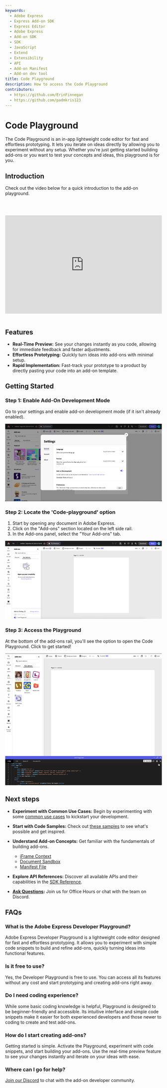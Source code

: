 ```yaml
---
keywords:
  - Adobe Express
  - Express Add-on SDK
  - Express Editor
  - Adobe Express
  - Add-on SDK
  - SDK
  - JavaScript
  - Extend
  - Extensibility
  - API
  - Add-on Manifest
  - Add-on dev tool
title: Code Playground
description: How to access the Code Playground
contributors:
  - https://github.com/ErinFinnegan
  - https://github.com/padmkris123
---
```


# Code Playground

The Code Playground is an in-app lightweight code editor for fast and effortless prototyping. It lets you iterate on ideas directly by allowing you to experiment without any setup. Whether you're just getting started building add-ons or you want to test your concepts and ideas, this playground is for you.

## Introduction

Check out the video below for a quick introduction to the add-on playground.

<br/><br/><div style="display: flex; justify-content: center;">
 <iframe width="560" height="315" src="https://www.youtube.com/embed/v-6II0CcNx0?si=j5jf7FQNIKg_-LWl" title="YouTube video player" frameborder="0" allow="accelerometer; clipboard-write; encrypted-media; gyroscope; picture-in-picture; web-share" allowfullscreen></iframe>
</div><br/>

## Features

- **Real-Time Preview:** See your changes instantly as you code, allowing for immediate feedback and faster adjustments.
- **Effortless Prototyping:** Quickly turn ideas into add-ons with minimal setup.
- **Rapid Implementation:** Fast-track your prototype to a product by directly pasting your code into an add-on template.

## Getting Started

### Step 1: Enable Add-On Development Mode

Go to your settings and enable add-on development mode (if it isn't already enabled).

![Adobe Express Settings](./img/settings_alt.png)

### Step 2: Locate the 'Code-playground' option

1. Start by opening any document in Adobe Express.
2. Click on the "Add-ons" section located on the left side rail.
3. In the Add-ons panel, select the "Your Add-ons" tab.

![Adobe Express Code Playground Toggle](./img/toggle-playground.png)

### Step 3: Access the Playground

At the bottom of the add-ons rail, you'll see the option to open the Code Playground. Click to get started!

![Adobe Express Code Playground](./img/playground.png)

## Next steps

- **Experiment with Common Use Cases:** Begin by experimenting with some [common use cases](../develop/use_cases.md) to kickstart your development.
- **Start with Code Samples:** Check out [these samples](../../samples.md) to see what's possible and get inspired.
- **Understand Add-on Concepts:** Get familiar with the fundamentals of building add-ons.
  - [iFrame Context](../develop/context.md)
  - [Document Sandbox](../../references/document-sandbox/document-apis/concepts/index.md)
  - [Manifest File](../../references/manifest/index.md)

- **Explore API References:** Discover all available APIs and their capabilities in the [SDK Reference](../../references/index.md).
- **[Ask Questions](https://developer.adobe.com/express/community/):** Join us for Office Hours or chat with the team on Discord.

## FAQs

### What is the Adobe Express Developer Playground?

 Adobe Express Developer Playground is a lightweight code editor designed for fast and effortless prototyping. It allows you to experiment with simple code snippets to build and refine add-ons, quickly turning ideas into functional features.

### Is it free to use?

 Yes, the Developer Playground is free to use. You can access all its features without any cost and start prototyping and creating add-ons right away.

### Do I need coding experience?

 While some basic coding knowledge is helpful, Playground is designed to be beginner-friendly and accessible. Its intuitive interface and simple code snippets make it easier for both experienced developers and those newer to coding to create and test add-ons.

### How do I start creating add-ons?

 Getting started is simple. Activate the Playground, experiment with code snippets, and start building your add-ons. Use the real-time preview feature to see your changes instantly and iterate on your ideas with ease.

### Where can I go for help?

[Join our Discord](http://discord.gg/nc3QDyFeb4) to chat with the add-on developer community.